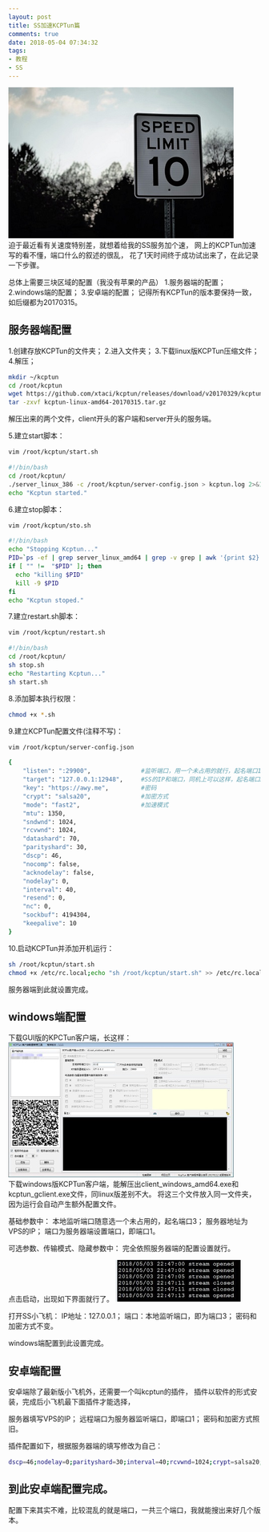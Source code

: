 ```yaml
---
layout: post
title: SS加速KCPTun篇
comments: true
date: 2018-05-04 07:34:32
tags:
- 教程
- SS
---
```

![](\assets\images/180504_1.jpg)  
迫于最近看有关速度特别差，就想着给我的SS服务加个速，
网上的KCPTun加速写的看不懂，端口什么的叙述的很乱，
花了1天时间终于成功试出来了，在此记录一下步骤。
<!--more-->
总体上需要三块区域的配置（我没有苹果的产品）
1.服务器端的配置；
2.windows端的配置；
3.安卓端的配置；
记得所有KCPTun的版本要保持一致，如后缀都为20170315。

## 服务器端配置
1.创建存放KCPTun的文件夹；
2.进入文件夹；
3.下载linux版KCPTun压缩文件；
4.解压；

``` bash
mkdir ~/kcptun
cd /root/kcptun
wget https://github.com/xtaci/kcptun/releases/download/v20170329/kcptun-linux-amd64-20170315.tar.gz
tar -zxvf kcptun-linux-amd64-20170315.tar.gz
```
解压出来的两个文件，client开头的客户端和server开头的服务端。

5.建立start脚本：
``` bash
vim /root/kcptun/start.sh
```
``` bash
#!/bin/bash
cd /root/kcptun/
./server_linux_386 -c /root/kcptun/server-config.json > kcptun.log 2>&1 &
echo "Kcptun started."
```

6.建立stop脚本：
``` bash
vim /root/kcptun/sto.sh
```
``` bash
#!/bin/bash
echo "Stopping Kcptun..."
PID=`ps -ef | grep server_linux_amd64 | grep -v grep | awk '{print $2}'`
if [ "" !=  "$PID" ]; then
  echo "killing $PID"
  kill -9 $PID
fi
echo "Kcptun stoped."
```

7.建立restart.sh脚本：
``` bash
vim /root/kcptun/restart.sh
```
``` bash
#!/bin/bash
cd /root/kcptun/
sh stop.sh
echo "Restarting Kcptun..."
sh start.sh
```

8.添加脚本执行权限：
``` bash
chmod +x *.sh
```

9.建立KCPTun配置文件(注释不写)：
``` bash
vim /root/kcptun/server-config.json
```
``` bash
{
    "listen": ":29900",              #监听端口，用一个未占用的就行，起名端口1
    "target": "127.0.0.1:12948",     #SS的IP和端口，同机上可以这样，起名端口2
    "key": "https://awy.me",         #密码
    "crypt": "salsa20",              #加密方式
    "mode": "fast2",                 #加速模式
    "mtu": 1350,
    "sndwnd": 1024,
    "rcvwnd": 1024,
    "datashard": 70,
    "parityshard": 30,
    "dscp": 46,
    "nocomp": false,
    "acknodelay": false,
    "nodelay": 0,
    "interval": 40,
    "resend": 0,
    "nc": 0,
    "sockbuf": 4194304,
    "keepalive": 10
}
```

10.启动KCPTun并添加开机运行：
``` bash
sh /root/kcptun/start.sh
chmod +x /etc/rc.local;echo "sh /root/kcptun/start.sh" >> /etc/rc.local
```

服务器端到此就设置完成。

## windows端配置
下载GUI版的KPCTun客户端，长这样：
![](\assets\images/180504_2.jpg)  
下载windows版KCPTun客户端，能解压出client_windows_amd64.exe和kcptun_gclient.exe文件，同linux版差别不大。
将这三个文件放入同一文件夹，因为运行会自动产生额外配置文件。

基础参数中：
本地监听端口随意选一个未占用的，起名端口3；
服务器地址为VPS的IP；
端口为服务器端设置端口，即端口1。

可选参数、传输模式、隐藏参数中：
完全依照服务器端的配置设置就行。

点击启动，出现如下界面就行了。
![](\assets\images/180504_3.jpg) 

打开SS小飞机：
IP地址：127.0.0.1；
端口：本地监听端口，即为端口3；
密码和加密方式不变。

windows端配置到此设置完成。

## 安卓端配置
安卓端除了最新版小飞机外，还需要一个叫kcptun的插件，
插件以软件的形式安装，完成后小飞机最下面插件才能选择，

服务器填写VPS的IP；
远程端口为服务器监听端口，即端口1；
密码和加密方式照旧。

插件配置如下，根据服务器端的填写修改为自己：
``` bash
dscp=46;nodelay=0;parityshard=30;interval=40;rcvwnd=1024;crypt=salsa20;nc=0;acknodelay;resend=2;autoexpire=0;key=kcptun;mode=fast2;mtu=1350;datashard=70;keepalive=10;sndwnd=1024;sockbuf=4194304
```
到此安卓端配置完成。
---

配置下来其实不难，比较混乱的就是端口，一共三个端口，我就能搜出来好几个版本。